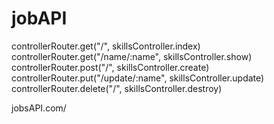 # jobAPI


controllerRouter.get("/", skillsController.index)
controllerRouter.get("/name/:name", skillsController.show)
controllerRouter.post("/", skillsController.create)
controllerRouter.put("/update/:name", skillsController.update)
controllerRouter.delete("/", skillsController.destroy)


jobsAPI.com/